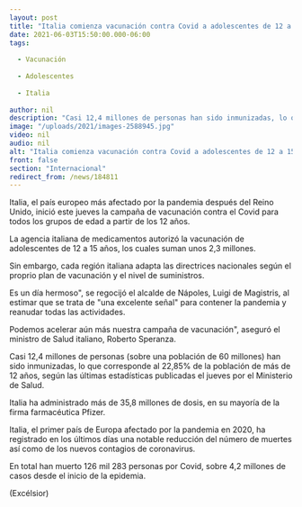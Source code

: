 ```yaml
---
layout: post
title: "Italia comienza vacunación contra Covid a adolescentes de 12 a 15 años"
date: 2021-06-03T15:50:00.000-06:00
tags:
  
  - Vacunación
  
  - Adolescentes
  
  - Italia
  
author: nil
description: "Casi 12,4 millones de personas han sido inmunizadas, lo que corresponde al 22,85% de la población de más de 12 años"
image: "/uploads/2021/images-2588945.jpg"
video: nil
audio: nil
alt: "Italia comienza vacunación contra Covid a adolescentes de 12 a 15 años"
front: false
section: "Internacional"
redirect_from: /news/184811
---
```


Italia, el país europeo más afectado por la pandemia después del Reino Unido, inició este jueves la campaña de vacunación contra el Covid para todos los grupos de edad a partir de los 12 años.

La agencia italiana de medicamentos autorizó la vacunación de adolescentes de 12 a 15 años, los cuales suman unos 2,3 millones.

Sin embargo, cada región italiana adapta las directrices nacionales según el proprio plan de vacunación y el nivel de suministros.

Es un día hermoso", se regocijó el alcalde de Nápoles, Luigi de Magistris, al estimar que se trata de "una excelente señal" para contener la pandemia y reanudar todas las actividades.

Podemos acelerar aún más nuestra campaña de vacunación", aseguró el ministro de Salud italiano, Roberto Speranza.

Casi 12,4 millones de personas (sobre una población de 60 millones) han sido inmunizadas, lo que corresponde al 22,85% de la población de más de 12 años, según las últimas estadísticas publicadas el jueves por el Ministerio de Salud.

Italia ha administrado más de 35,8 millones de dosis, en su mayoría de la firma farmacéutica Pfizer.

Italia, el primer país de Europa afectado por la pandemia en 2020, ha registrado en los últimos días una notable reducción del número de muertes así como de los nuevos contagios de coronavirus.

En total han muerto 126 mil 283 personas por Covid, sobre 4,2 millones de casos desde el inicio de la epidemia.

(Excélsior)